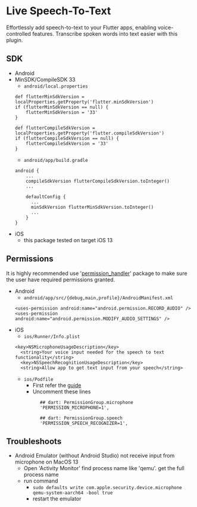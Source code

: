 # Live Speech-To-Text

Effortlessly add speech-to-text to your Flutter apps, enabling voice-controlled features. Transcribe spoken words into text easier with this plugin.

## SDK
 * Android
  * MinSDK/CompileSDK 33
    * `android/local.properties`
    ```
    def flutterMinSdkVersion = localProperties.getProperty('flutter.minSdkVersion')
    if (flutterMinSdkVersion == null) {
        flutterMinSdkVersion = '33'
    }

    def flutterCompileSdkVersion = localProperties.getProperty('flutter.compileSdkVersion')
    if (flutterCompileSdkVersion == null) {
        flutterCompileSdkVersion = '33'
    }
    ```
    * `android/app/build.gradle`
    ```
    android {
        ...
        compileSdkVersion flutterCompileSdkVersion.toInteger()
        ...

        defaultConfig {
          ...
          minSdkVersion flutterMinSdkVersion.toInteger()
          ...
        }
    }
    ```
  * iOS
    * this package tested on target iOS 13

## Permissions

It is highly recommended use '[permission_handler](https://pub.dev/packages/permission_handler)' package to make sure the user have required permissions granted.

* Android
  * `android/app/src/{debug,main,profile}/AndroidManifest.xml`
  ```
  <uses-permission android:name="android.permission.RECORD_AUDIO" />
  <uses-permission android:name="android.permission.MODIFY_AUDIO_SETTINGS" />
  ```
* iOS
  * `ios/Runner/Info.plist`
  ```
  <key>NSMicrophoneUsageDescription</key>
	<string>Your voice input needed for the speech to text functionality</string>
	<key>NSSpeechRecognitionUsageDescription</key>
	<string>Allow app to get text input from your speech</string>
  ```
  * `ios/Podfile`
    * First refer the [guide](https://pub.dev/packages/permission_handler#setup)
    * Uncomment these lines
    ```
          ## dart: PermissionGroup.microphone
          'PERMISSION_MICROPHONE=1',

          ## dart: PermissionGroup.speech
          'PERMISSION_SPEECH_RECOGNIZER=1',
    ```

## Troubleshoots

* Android Emulator (without Android Studio) not receive input from microphone on MacOS 13
  * Open 'Activity Monitor' find process name like 'qemu'. get the full process name
  * run command
    *  `sudo defaults write com.apple.security.device.microphone qemu-system-aarch64 -bool true`
    * restart the emulator
